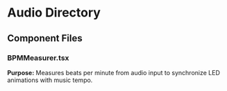 # Audio Directory

## Component Files

### BPMMeasurer.tsx
**Purpose:** Measures beats per minute from audio input to synchronize LED animations with music tempo.
